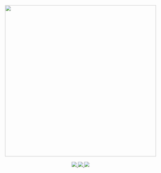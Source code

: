 <div id="header" align="center">
  <a href="https://modrinth.com/mod/arm-guards"><img src="https://cdn-raw.modrinth.com/data/HcPQomcd/images/b204f2f3e5550bbd505bc085c2251cfaadd57ddc.png" width="480"/></a>
  <div id="badges"><br>
    <a href="https://www.youtube.com/channel/@Nemuri404">
      <img src="https://img.shields.io/badge/YouTube-red?style=for-the-badge&logo=youtube&logoColor=white"/>
    </a>
    <a href="https://modrinth.com/user/Nemuri">
      <img src="https://img.shields.io/badge/Modrinth-green?style=for-the-badge&logo=modrinth&logoColor=white"/>
    </a>
     <a href="https://ko-fi.com/nemuri404">
      <img src="https://img.shields.io/badge/Ko--fi-magenta?style=for-the-badge&logo=kofi&logoColor=white"/>
    </a>
  </div>
</div>
